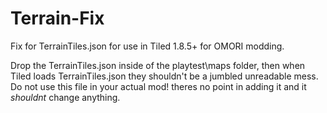 # Terrain-Fix  
Fix for TerrainTiles.json for use in Tiled 1.8.5+ for OMORI modding.    

Drop the TerrainTiles.json inside of the playtest\maps folder, then when Tiled loads TerrainTiles.json they shouldn't be a jumbled unreadable mess.    
Do not use this file in your actual mod! theres no point in adding it and it *shouldnt* change anything.    
